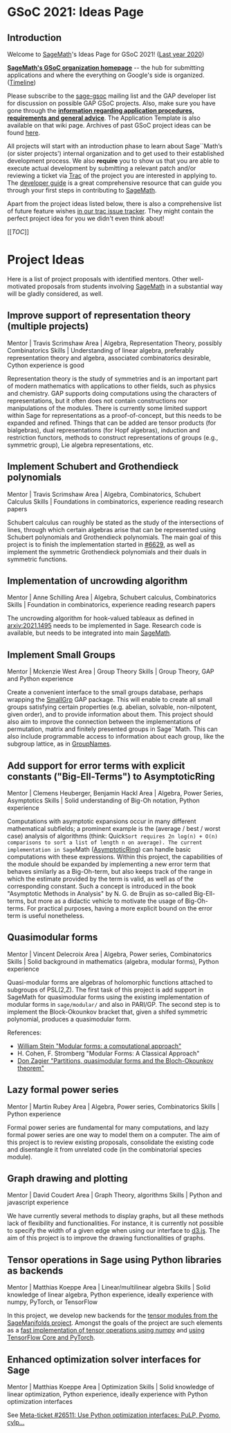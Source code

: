 

# GSoC 2021: Ideas Page


## Introduction

Welcome to <a href="/SageMath">SageMath</a>'s Ideas Page for GSoC 2021! (<a class="https" href="https://wiki.sagemath.org/GSoC/2020">Last year 2020</a>) 

**<a class="https" href="https://summerofcode.withgoogle.com/organizations/6362857865740288/">SageMath's GSoC organization homepage</a>** -- the hub for submitting applications and where the everything on Google's side is organized. (<a class="https" href="https://summerofcode.withgoogle.com/how-it-works/#timeline">Timeline</a>) 

Please subscribe to the <a class="https" href="https://groups.google.com/forum/#!forum/sage-gsoc">sage-gsoc</a> mailing list and the GAP developer list for discussion on possible GAP GSoC projects. Also, make sure you have gone through the **<a class="https" href="https://wiki.sagemath.org/GSoC/Students">information regarding application procedures, requirements and general advice</a>**. The Application Template is also available on that wiki page. Archives of past GSoC project ideas can be found <a class="https" href="https://wiki.sagemath.org/GSoC">here</a>. 

All projects will start with an introduction phase to learn about Sage``Math’s (or sister projects') internal organization and to get used to their established development process. We also **require** you to show us that you are able to execute actual development by submitting a relevant patch and/or reviewing a ticket via <a class="https" href="https://trac.sagemath.org/">Trac</a> of the project you are interested in applying to. The <a class="http" href="http://doc.sagemath.org/html/en/developer/index.html">developer guide</a> is a great comprehensive resource that can guide you through your first steps in contributing to <a href="/SageMath">SageMath</a>. 

Apart from the project ideas listed below, there is also a comprehensive list of future feature wishes <a class="http" href="http://trac.sagemath.org/query?status=needs_info&amp;status=needs_work&amp;status=new&amp;milestone=sage-wishlist&amp;or&amp;milestone=sage-feature&amp;col=id&amp;col=summary&amp;col=status&amp;col=type&amp;col=priority&amp;col=component&amp;order=priority">in our trac issue tracker</a>. They might contain the perfect project idea for you we didn't even think about! 

[[_TOC_]] 


# Project Ideas

Here is a list of project proposals with identified mentors. Other well-motivated proposals from students involving <a href="/SageMath">SageMath</a> in a substantial way will be gladly considered, as well. 


<div style="display:none">
--- 

TEMPLATE 


## Project Title
 Mentor      |  Name(s) 
 Area        |  Mathematical and/or technical scope ... 
 Skills      |  What the student should bring ... 

... 
... ... </div>

## Improve support of representation theory (multiple projects)
 Mentor      |  Travis Scrimshaw 
 Area        |  Algebra, Representation Theory, possibly Combinatorics 
 Skills      |  Understanding of linear algebra, preferably representation theory and algebra, associated combinatorics desirable, Cython experience is good 

Representation theory is the study of symmetries and is an important part of modern mathematics with applications to other fields, such as physics and chemistry. GAP supports doing computations using the characters of representations, but it often does not contain constructions nor manipulations of the modules. There is currently some limited support within Sage for representations as a proof-of-concept, but this needs to be expanded and refined. Things that can be added are tensor products (for bialgebras), dual representations (for Hopf algebras), induction and restriction functors, methods to construct representations of groups (e.g., symmetric group), Lie algebra representations, etc. 


## Implement Schubert and Grothendieck polynomials
 Mentor      |  Travis Scrimshaw 
 Area        |  Algebra, Combinatorics, Schubert Calculus 
 Skills      |  Foundations in combinatorics, experience reading research papers 

Schubert calculus can roughly be stated as the study of the intersections of lines, through which certain algebras arise that can be represented using Schubert polynomials and Grothendieck polynomials. The main goal of this project is to finish the implementation started in <a class="https" href="https://trac.sagemath.org/ticket/6629">#6629</a>, as well as implement the symmetric Grothendieck polynomials and their duals in symmetric functions. 


## Implementation of uncrowding algorithm
 Mentor      |  Anne Schilling 
 Area        |  Algebra, Schubert calculus, Combinatorics 
 Skills      |  Foundation in combinatorics, experience reading research papers 

The uncrowding algorithm for hook-valued tableaux as defined in <a class="https" href="https://arxiv.org/abs/2012.14975">arxiv:2021.1495</a> needs to be implemented in Sage. Research code is available, but needs to be integrated into main <a href="/SageMath">SageMath</a>. 


## Implement Small Groups
 Mentor      |  Mckenzie West 
 Area        |  Group Theory 
 Skills      |  Group Theory, GAP and Python experience 

Create a convenient interface to the small groups database, perhaps wrapping the <a class="https" href="https://gap-packages.github.io/smallgrp/">SmallGrp</a> GAP package. This will enable to create all small groups satisfying certain properties (e.g. abelian, solvable, non-nilpotent, given order), and to provide information about them. This project should also aim to improve the connection between the implementations of permutation, matrix and finitely presented groups in Sage``Math. This can also include programmable access to information about each group, like the subgroup lattice, as in <a class="http" href="http://groupnames.org">GroupNames</a>. 


## Add support for error terms with explicit constants ("Big-Ell-Terms") to AsymptoticRing
 Mentor      |  Clemens Heuberger, Benjamin Hackl 
 Area        |  Algebra, Power Series, Asymptotics 
 Skills      |  Solid understanding of Big-Oh notation, Python experience 

Computations with asymptotic expansions occur in many different mathematical subfields; a prominent example is the (average / best / worst case) analysis of algorithms (think: Quick``Sort requires 2n log(n) + O(n) comparisons to sort a list of length n on average). The current implementation in Sage``Math (<a class="https" href="https://doc.sagemath.org/html/en/reference/asymptotic/sage/rings/asymptotic/asymptotic_ring.html">AsymptoticRing</a>) can handle basic computations with these expressions. Within this project, the capabilities of the module should be expanded by implementing a new error term that behaves similarly as a Big-Oh-term, but also keeps track of the range in which the estimate provided by the term is valid, as well as of the corresponding constant. Such a concept is introduced in the book "Asymptotic Methods in Analysis" by N. G. de Brujin as so-called Big-Ell-terms, but more as a didactic vehicle to motivate the usage of Big-Oh-terms. For practical purposes, having a more explicit bound on the error term is useful nonetheless. 


## Quasimodular forms
 Mentor      |  Vincent Delecroix 
 Area        |  Algebra, Power series, Combinatorics 
 Skills      |  Solid background in mathematics (algebra, modular forms), Python experience 

Quasi-modular forms are algebras of holomorphic functions attached to subgroups of PSL(2,Z). The first task of this project is add support in SageMath for quasimodular forms using the existing implementation of modular forms in `sage/modular/` and also in PARI/GP. The second step is to implement the Block-Okounkov bracket that, given a shifed symmetric polynomial, produces a quasimodular form. 

References: 

* <a class="https" href="https://wstein.org/books/modform/stein-modform.pdf">William Stein "Modular forms: a computational approach"</a> 
* H. Cohen, F. Stromberg "Modular Forms: A Classical Approach" 
* <a class="https" href="https://people.mpim-bonn.mpg.de/zagier/files/doi/10.1007/s11139-015-9730-8/bloch-okounkov.pdf">Don Zagier "Partitions, quasimodular forms and the Bloch-Okounkov theorem"</a> 

## Lazy formal power series
 Mentor      |  Martin Rubey 
 Area        |  Algebra, Power series, Combinatorics 
 Skills      |  Python experience 

Formal power series are fundamental for many computations, and lazy formal power series are one way to model them on a computer.  The aim of this project is to review existing proposals, consolidate the existing code and disentangle it from unrelated code (in the combinatorial species module). 


## Graph drawing and plotting
 Mentor      |  David Coudert 
 Area        |  Graph Theory, algorithms 
 Skills      |  Python and javascript experience 

We have currently several methods to display graphs, but all these methods lack of flexibility and functionalities. For instance, it is currently not possible to specify the width of a given edge when using our interface to <a class="https" href="https://d3js.org">d3.js</a>. The aim of this project is to improve the drawing functionalities of graphs. 


## Tensor operations in Sage using Python libraries as backends
 Mentor      |  Matthias Koeppe 
 Area        |  Linear/multilinear algebra 
 Skills      |  Solid knowledge of linear algebra, Python experience, ideally experience with numpy, PyTorch, or TensorFlow 

In this project, we develop new backends for the <a class="https" href="https://sagemanifolds.obspm.fr/tensor_modules.html">tensor modules from the SageManifolds project</a>. Amongst the goals of the project are such elements as a <a class="https" href="https://trac.sagemath.org/ticket/30308">fast implementation of tensor operations using numpy</a> and <a class="https" href="https://trac.sagemath.org/ticket/30096">using TensorFlow Core and PyTorch</a>. 


## Enhanced optimization solver interfaces for Sage
 Mentor      |  Matthias Koeppe 
 Area        |  Optimization 
 Skills      |  Solid knowledge of linear optimization, Python experience, ideally experience with Python optimization interfaces 

See <a class="https" href="https://trac.sagemath.org/ticket/26511">Meta-ticket #26511: Use Python optimization interfaces: PuLP, Pyomo, cylp...</a> 
